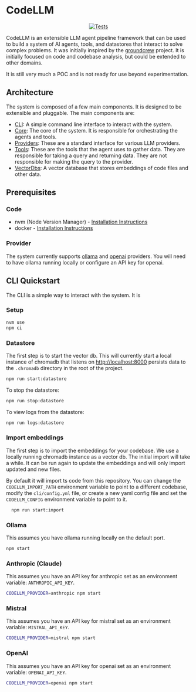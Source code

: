 # CodeLLM

<p align="center">
  <a href="https://github.com/interrobangc/codellm/actions/workflows/test.yml">
    <img src="https://github.com/interrobangc/codellm/actions/workflows/test.yml/badge.svg?branch=main" alt="Tests">
  </a>
</p>

CodeLLM is an extensible LLM agent pipeline framework that can be used to build a system of AI agents, tools, and datastores that interact to solve complex problems. It was initially inspired by the [groundcrew](https://github.com/prolego-team/groundcrew) project. It is initially focused on code and codebase analysis, but could be extended to other domains.

It is still very much a POC and is not ready for use beyond experimentation.

## Architecture

The system is composed of a few main components. It is designed to be extensible and pluggable. The main components are:

- [CLI](cli/): A simple command line interface to interact with the system.
- [Core](core/): The core of the system. It is responsible for orchestrating the agents and tools.
- [Providers](providers/): These are a standard interface for various LLM providers.
- [Tools](tools/): These are the tools that the agent uses to gather data. They are responsible for taking a query and returning data. They are not responsible for making the query to the provider.
- [VectorDbs](vectorDbs/): A vector database that stores embeddings of code files and other data.

## Prerequisites

### Code

- nvm (Node Version Manager) - [Installation Instructions](https://github.com/nvm-sh/nvm#installing-and-updating)
- docker - [Installation Instructions](https://docs.docker.com/get-docker/)

### Provider

The system currently supports [ollama](https://ollama.com/) and [openai](https://platform.openai.com/docs/quickstart?context=python) providers. You will need to have ollama running locally or configure an API key for openai.

## CLI Quickstart

The CLI is a simple way to interact with the system. It is

### Setup

```bash
nvm use
npm ci
```

### Datastore

The first step is to start the vector db. This will currently start a local instance of chromadb that listens on [http://localhost:8000](http://localhost:8000/api/v1/heartbeat) persists data to the `.chromadb` directory in the root of the project.

```bash
npm run start:datastore
```

To stop the datastore:

```bash
npm run stop:datastore
```

To view logs from the datastore:

```bash
npm run logs:datastore
```

### Import embeddings

The first step is to import the embeddings for your codebase. We use a locally running chromadb instance as a vector db. The initial import will take a while. It can be run again to update the embeddings and will only import updated and new files.

By default it will import ts code from this repository. You can change the `CODELLM_IMPORT_PATH` environment variable to point to a different codebase, modify the `cli/config.yml` file, or create a new yaml config file and set the `CODELLM_CONFIG` environment variable to point to it.

```bash
  npm run start:import
```

### Ollama

This assumes you have ollama running locally on the default port.

```bash
npm start
```

### Anthropic (Claude)

This assumes you have an API key for anthropic set as an environment variable: `ANTHROPIC_API_KEY`.

```bash
CODELLM_PROVIDER=anthropic npm start
```

### Mistral

This assumes you have an API key for mistral set as an environment variable: `MISTRAL_API_KEY`.

```bash
CODELLM_PROVIDER=mistral npm start
```

### OpenAI

This assumes you have an API key for openai set as an environment variable: `OPENAI_API_KEY`.

```bash
CODELLM_PROVIDER=openai npm start
```

